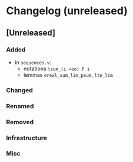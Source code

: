 # Changelog (unreleased)

## [Unreleased]

### Added
  
- in `sequences.v`:
  + notations `\sum_(i <oo) F i`
  + lemmas `ereal_sum_lim_psum`, `lte_lim`

### Changed

### Renamed

### Removed

### Infrastructure

### Misc
